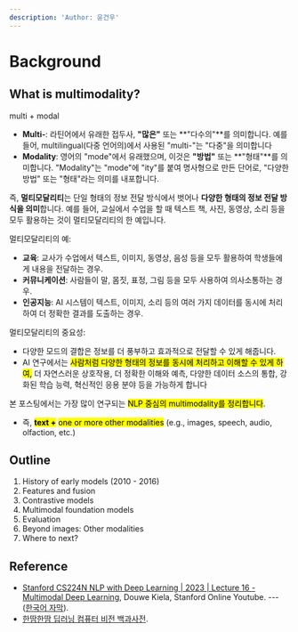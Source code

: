 ```yaml
---
description: 'Author: 윤건우'
---
```


# Background

## What is multimodality?

multi + modal&#x20;

* **Multi-**: 라틴어에서 유래한 접두사, **"많은"** 또는 **"다수의"**를 의미합니다. 예를 들어, multilingual(다중 언어의)에서 사용된 "multi-"는 "다중"을 의미합니다
* **Modality**: 영어의 "mode"에서 유래했으며, 이것은 **"방법"** 또는 **"형태"**를 의미합니다. "Modality"는 "mode"에 "ity"를 붙여 명사형으로 만든 단어로, "다양한 방법" 또는 "형태"라는 의미를 내포합니다.

즉, **멀티모달리티**는 단일 형태의 정보 전달 방식에서 벗어나 **다양한 형태의 정보 전달 방식을 의미**합니다. 예를 들어, 교실에서 수업을 할 때 텍스트 책, 사진, 동영상, 소리 등을 모두 활용하는 것이 멀티모달리티의 한 예입니다.



멀티모달리티의 예:

* **교육**: 교사가 수업에서 텍스트, 이미지, 동영상, 음성 등을 모두 활용하여 학생들에게 내용을 전달하는 경우.
* **커뮤니케이션**: 사람들이 말, 몸짓, 표정, 그림 등을 모두 사용하여 의사소통하는 경우.
* **인공지능**: AI 시스템이 텍스트, 이미지, 소리 등의 여러 가지 데이터를 동시에 처리하여 더 정확한 결과를 도출하는 경우.

멀티모달리티의 중요성:

* 다양한 모드의 결합은 정보를 더 풍부하고 효과적으로 전달할 수 있게 해줍니다.&#x20;
* AI 연구에서는 <mark style="background-color:yellow;">사람처럼 다양한 형태의 정보를 동시에 처리하고 이해할 수 있게 하여,</mark> 더 자연스러운 상호작용, 더 정확한 이해와 예측, 다양한 데이터 소스의 통합, 강화된 학습 능력, 혁신적인 응용 분야 등을 가능하게 합니다



본 포스팅에서는 가장 많이 연구되는 <mark style="background-color:yellow;">NLP 중심의 multimodality를 정리합니다</mark>.

* 즉, <mark style="background-color:yellow;">**text +**</mark> <mark style="background-color:yellow;"></mark><mark style="background-color:yellow;">one or more other modalities</mark> (e.g., images, speech, audio, olfaction, etc.)

## Outline&#x20;

1. History of early models (2010 - 2016)
2. Features and fusion&#x20;
3. Contrastive models&#x20;
4. Multimodal foundation models&#x20;
5. Evaluation
6. Beyond images: Other modalities&#x20;
7. Where to next?

## Reference

* [Stanford CS224N NLP with Deep Learning | 2023 | Lecture 16 - Multimodal Deep Learning](https://youtu.be/5vfIT5LOkR0?si=rZc\_I4UYBOHQlQ7C), Douwe Kiela, Stanford Online Youtube. --- ([한국어 자막](https://youtu.be/FV0TtqoT7dE?si=fLiMhOSzGZmQb6LM)).
* [한땀한땀 딥러닝 컴퓨터 비전 백과사전](https://wikidocs.net/149482).
